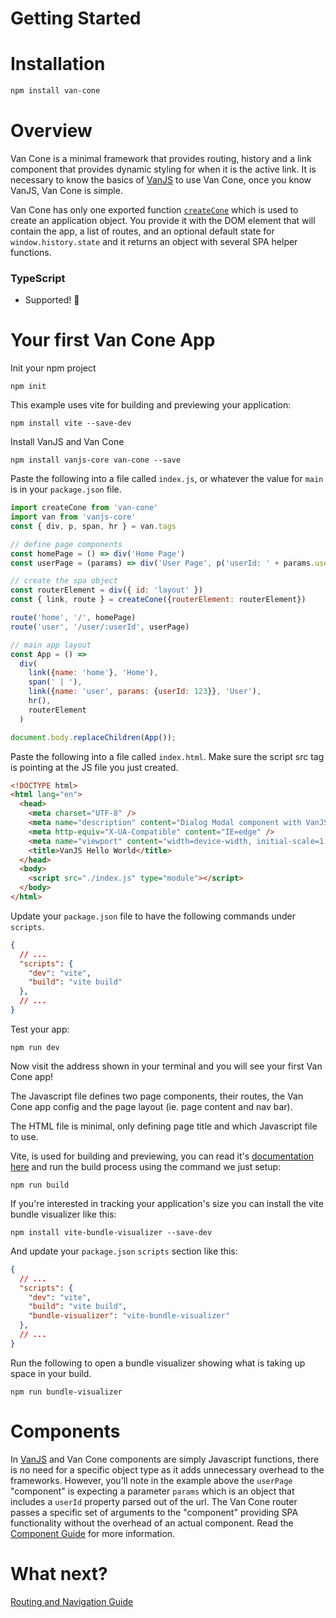 # Getting Started

# Installation

```bash
npm install van-cone
```

# Overview

Van Cone is a minimal framework that provides routing, history and a link component that provides dynamic styling for when it is the active link. It is necessary to know the basics of [VanJS](https://vanjs.org) to use Van Cone, once you know VanJS, Van Cone is simple.

Van Cone has only one exported function [`createCone`](./api-reference.md#createconerouterelement-routes-defaultnavstate) which is used to create an application object. You provide it with the DOM element that will contain the app, a list of routes, and an optional default state for `window.history.state` and it returns an object with several SPA helper functions.

### TypeScript
- Supported! 🥳

# Your first Van Cone App

Init your npm project

    npm init


This example uses vite for building and previewing your application:

    npm install vite --save-dev

Install VanJS and Van Cone

    npm install vanjs-core van-cone --save

Paste the following into a file called `index.js`, or whatever the value for `main` is in your `package.json` file.

```javascript
import createCone from 'van-cone'
import van from 'vanjs-core'
const { div, p, span, hr } = van.tags

// define page components
const homePage = () => div('Home Page')
const userPage = (params) => div('User Page', p('userId: ' + params.userId))

// create the spa object
const routerElement = div({ id: 'layout' })
const { link, route } = createCone({routerElement: routerElement})

route('home', '/', homePage)
route('user', '/user/:userId', userPage)

// main app layout
const App = () =>
  div(
    link({name: 'home'}, 'Home'),
    span(' | '),
    link({name: 'user', params: {userId: 123}}, 'User'),
    hr(),
    routerElement
  )

document.body.replaceChildren(App());
```

Paste the following into a file called `index.html`. Make sure the script src tag is pointing at the JS file you just created.
```html
<!DOCTYPE html>
<html lang="en">
  <head>
    <meta charset="UTF-8" />
    <meta name="description" content="Dialog Modal component with VanJS" />
    <meta http-equiv="X-UA-Compatible" content="IE=edge" />
    <meta name="viewport" content="width=device-width, initial-scale=1.0" />
    <title>VanJS Hello World</title>
  </head>
  <body>
    <script src="./index.js" type="module"></script>
  </body>
</html>

```

Update your `package.json` file to have the following commands under `scripts`.

```json
{
  // ...
  "scripts": {
    "dev": "vite",
    "build": "vite build"
  },
  // ...
}

```

Test your app:

    npm run dev

Now visit the address shown in your terminal and you will see your first Van Cone app!

The Javascript file defines two page components, their routes, the Van Cone app config and the page layout (ie. page content and nav bar).

The HTML file is minimal, only defining page title and which Javascript file to use.

Vite, is used for building and previewing, you can read it's [documentation here](https://vitejs.dev) and run the build process using the command we just setup:

    npm run build

If you're interested in tracking your application's size you can install the vite bundle visualizer like this:

    npm install vite-bundle-visualizer --save-dev

And update your `package.json` `scripts` section like this:

```json
{
  // ...
  "scripts": {
    "dev": "vite",
    "build": "vite build",
    "bundle-visualizer": "vite-bundle-visualizer"
  },
  // ...
}

```

Run the following to open a bundle visualizer showing what is taking up space in your build.

    npm run bundle-visualizer

# Components
In [VanJS](https://vanjs.org) and Van Cone components are simply Javascript functions, there is no need for a specific object type as it adds unnecessary overhead to the frameworks. However, you'll note in the example above the `userPage` "component" is expecting a parameter `params` which is an object that includes a `userId` property parsed out of the url. The Van Cone router passes a specific set of arguments to the "component" providing SPA functionality without the overhead of an actual component. Read the [Component Guide](./component-guide.md) for more information.


# What next?
[Routing and Navigation Guide](./routing-and-navguide.md)
